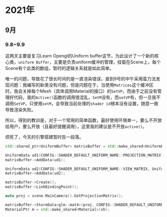 # 2021年

## 9月

### 9.8~9.9

这两天主要是复习Learn Opengl的Uniform buffer这节，为此设计了一个新的核心类，`uniform Buffer`，主要是负责uniform缓冲的管理，挂载在Scene上，每个Scene有个此类的数组，暂时的逻辑关系就是如此简单。

唯一的问题，导致花了很长时间的是一直渲染错误，直到9号的中午采用蛮力法发现问题：我编写的新类没有问题，但是问题在于，当使用`Matrices`这个缓冲区时，我会关掉每个Mesh（具体调用Material的接口）的`SetVP`，而由于之前没有管理好代码，我的`Active()`函数的调用很混乱，`SetM`没有，而`setVP`有，但一旦我不调用`SetVP`，只使用`setM`，会导致当前处理的`shader id`根本没有设置，随意一致导致渲染失败。

所以，得到的教训是，对于一个常用的简单函数，最好使用环境单一，要么不开放给用户，要么开放（且最好提醒调用），这里我的建议是不开放`active()`。

烦死了，今天的引擎搭建暂时告一段落。

```c++
std::shared_ptr<UniformBuffer> matrixBuffer = std::make_shared<UniformBuffer>(CONFIG::SHADER_DEFAULT_UNIFORM_NAME::UNIFORM_BLOCK_NAME::MATRIX_COORD_SYSTEM);

UniformData ud1(CONFIG::SHADER_DEFAULT_UNIFORM_NAME::PROJECTION_MATRIX, UniformDataType::Mat4);
matrixBuffer->AddData(ud1);

UniformData ud2(CONFIG::SHADER_DEFAULT_UNIFORM_NAME::VIEW_MATRIX, UniformDataType::Mat4);
matrixBuffer->AddData(ud2);

matrixBuffer->Create();
matrixBuffer->LinkBindingPoint();

auto proj = scene.MainCamera().GetProjectionMatrix();

matrixBuffer->StoreData<glm::mat4>(proj, CONFIG::SHADER_DEFAULT_UNIFORM_NAME::PROJECTION_MATRIX);
MaterialPtr m = std::make_shared<Material>(sh);
```